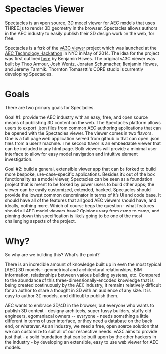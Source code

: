 Spectacles Viewer
======
Spectacles is an open source, 3D model viewer for AEC models that uses THREE.js to render 3D geometry in the browser. Spectacles allows authors in the AEC industry to easily publish their 3D design work on the web, for free.  

Spectacles is a fork of the [vA3C viewer](http://va3c.github.io/) project which was launched at the [AEC Technology Hackathon](http://core.thorntontomasetti.com/aec-technology-symposium-2014/aec-technology-symposium-2014-hackathon/) in NYC in May of 2014.  The idea for the project was first outlined [here](https://www.hackerleague.org/hackathons/aec-technology-hackathon-2014/hacks/three-dot-js-aec-viewer-model-exporters) by Benjamin Howes.  The original vA3C viewer was built by Theo Armour, Josh Wentz, Jonatan Schumacher, Benjamin Howes, and Jeremy Tammik.  Thornton Tomasetti's CORE studio is currently developing Spectacles.

Goals
======

There are two primary goals for Spectacles.

Goal #1: provide the AEC industry with an easy, free, and open source means of publishing 3D content on the web. The Spectacles platform allows users to export .json files from common AEC authoring applications that can be opened with the Spectacles viewer. The viewer comes in two flavors. One is a full page web application served from github.io that can open .json files from a user’s machine. The second flavor is an embeddable viewer that can be included in any html page. Both viewers will provide a minimal user interface to allow for easy model navigation and intuitive element investigation.

Goal #2: build a general, extensible viewer app that can be forked to build more bespoke, use-case-specific applications. Besides it’s out of the box functionality as a model viewer, Spectacles can be seen as a foundation project that is meant to be forked by power users to build other apps; the viewer can be easily customized, extended, hacked. Spectacles should provide the lowest common denominator in terms of it’s UI and code base. It should have all of the features that all good AEC viewers should have, and ideally, nothing more. Which of course begs the question - what features should all AEC model viewers have? Opinions vary from camp to camp, and pinning down this specification is likely going to be one of the most challenging aspects of the project.


Why?
======

So why are we building this? What’s the point?

There is an incredible amount of knowledge built up in even the most typical [AEC] 3D models - geometrical and architectural relationships, BIM information, relationships between various building systems, etc. Compared to the abundance of this three-dimensionally-encoded knowledge that is being created continuously by the AEC industry, it remains relatively difficult for an author to share a thought in 3D with an audience of any size. It is easy to author 3D models, and difficult to publish them.

AEC wants to embrace 3D/4D in the browser, but everyone who wants to publish 3D content - designy architects, super fussy builders, stuffy old engineers, egomaniacal owners -- everyone - needs something a little different in terms of user interface, or they need a database on the back end, or whatever. As an industry, we need a free, open source solution that we can customize to suit all of our respective needs. vA3C aims to provide just that - a solid foundation that can be built upon by the other hackers in the industry - by developing an extensible, easy to use web viewer for AEC models.



